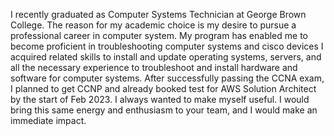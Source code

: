 I recently graduated as Computer Systems Technician at George Brown College. The reason for my academic choice is my desire to pursue a professional career in computer system.
My program has enabled me to become proficient in troubleshooting computer systems and cisco devices
I acquired related skills to install and update operating systems, servers, and all the necessary experience to troubleshoot and install hardware and software for computer systems.
After successfully passing the CCNA exam, I planned to get CCNP and already booked test for AWS Solution Architect by the start of Feb 2023.
I always wanted to make myself useful. I would bring this same energy and enthusiasm to your team, and I would make an immediate impact.

